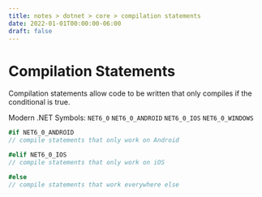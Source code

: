 ```yaml
---
title: notes > dotnet > core > compilation statements
date: 2022-01-01T00:00:00-06:00
draft: false
---
```


# Compilation Statements
Compilation statements allow code to be written that only compiles if the conditional is true.

Modern .NET Symbols:
`NET6_0`
`NET6_0_ANDROID`
`NET6_0_IOS`
`NET6_0_WINDOWS`

```cs
#if NET6_0_ANDROID
// compile statements that only work on Android

#elif NET6_0_IOS
// compile statements that only work on iOS

#else
// compile statements that work everywhere else
```
